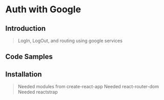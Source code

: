 # Auth with Google

## Introduction

> LogIn, LogOut, and routing using google services

## Code Samples



## Installation

> Needed modules from create-react-app
> Needed react-router-dom
> Needed reactstrap
